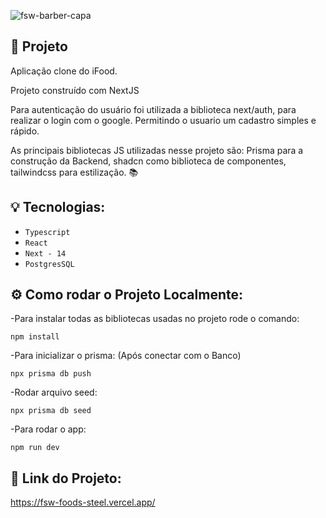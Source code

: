 ![fsw-barber-capa](https://github.com/lucasbeniti/fsw-foods/assets/Capa.png)

## 🚀 Projeto

Aplicação clone do iFood.

Projeto construído com NextJS

Para autenticação do usuário foi utilizada a biblioteca next/auth, para realizar o login com o google. Permitindo o usuario um cadastro simples e rápido.

As principais bibliotecas JS utilizadas nesse projeto são: Prisma para a construção da Backend, shadcn como biblioteca de componentes, tailwindcss para estilização. 📚

## 💡 Tecnologias:

- `Typescript`
- `React`
- `Next - 14`
- `PostgresSQL`

## ⚙️ Como rodar o Projeto Localmente:

-Para instalar todas as bibliotecas usadas no projeto rode o comando:

```
npm install
```

-Para inicializar o prisma: (Após conectar com o Banco)

```
npx prisma db push
```

-Rodar arquivo seed:

```
npx prisma db seed
```

-Para rodar o app:

```
npm run dev
```

## 🔗 Link do Projeto:

https://fsw-foods-steel.vercel.app/
